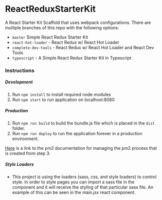# ReactReduxStarterKit
A React Starter Kit Scaffold that uses webpack configurations. There are multiple branches of this repo
with the following options:
- `master` Simple React Redux Starter Kit
- `react-hot-loader` - React Redux w/ React Hot Loader
- `complete-dev-tools` - React Redux w/ React Hot Loader and React Dev Tools
- `typescript` - A Simple React Redux Starter Kit in Typescript

### Instructions

##### Development
1. Run `npm install` to install required node modules
2. Run `npm start` to run application on localhost:8080

##### Production
1. Run `npm run build` to build the bundle.js file which is placed in the `dist` folder.
2. Run `npm run deploy` to run the application forever in a production environment.

[Here][1] is a link to the pm2 documentation for managing the pm2 process that is created from step 3.

[1]: https://github.com/Unitech/pm2

##### Style Loaders
- This project is using the loaders (sass, css, and style loaders) to control style.
In order to style pages you can import a sass file in the component and it will
receive the styling of that particular sass file. An example of this can be seen in the main.jsx
react component.
